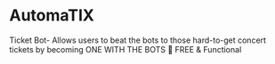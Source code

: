 # AutomaTIX
Ticket Bot- Allows users to beat the bots to those hard-to-get concert tickets by becoming ONE WITH THE BOTS 🤖
FREE & Functional 
